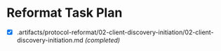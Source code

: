 # Reformat Task Plan

- [x] .artifacts/protocol-reformat/02-client-discovery-initiation/02-client-discovery-initiation.md *(completed)*
